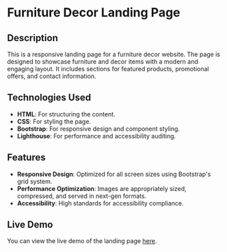# Furniture Decor Landing Page

## Description

This is a responsive landing page for a furniture decor website. The page is designed to showcase furniture and decor items with a modern and engaging layout. It includes sections for featured products, promotional offers, and contact information.

## Technologies Used

- **HTML**: For structuring the content.
- **CSS**: For styling the page.
- **Bootstrap**: For responsive design and component styling.
- **Lighthouse**: For performance and accessibility auditing.

## Features

- **Responsive Design**: Optimized for all screen sizes using Bootstrap's grid system.
- **Performance Optimization**: Images are appropriately sized, compressed, and served in next-gen formats.
- **Accessibility**: High standards for accessibility compliance.

## Live Demo

You can view the live demo of the landing page [here](https://omar-ra7al.github.io/Landing-2-intern-ship/).
